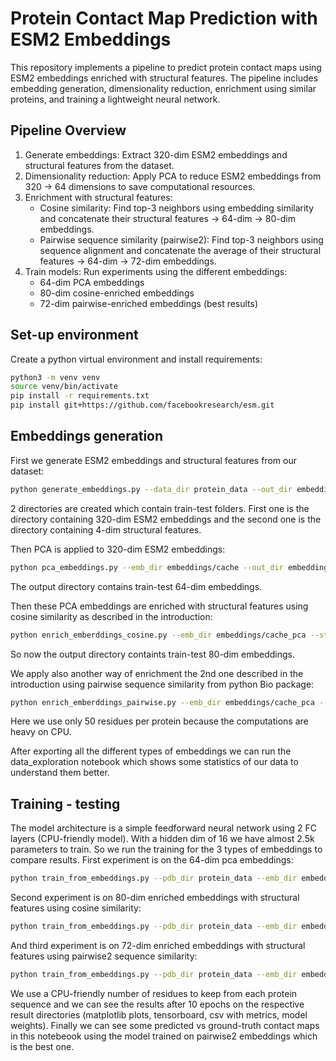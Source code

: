 # Protein Contact Map Prediction with ESM2 Embeddings
This repository implements a pipeline to predict protein contact maps using ESM2 embeddings enriched with structural features. The pipeline includes embedding generation, dimensionality reduction, enrichment using similar proteins, and training a lightweight neural network.

## Pipeline Overview

1. Generate embeddings: Extract 320-dim ESM2 embeddings and structural features from the dataset.
2. Dimensionality reduction: Apply PCA to reduce ESM2 embeddings from 320 → 64 dimensions to save computational resources.
3. Enrichment with structural features:
   * Cosine similarity: Find top-3 neighbors using embedding similarity and concatenate their   structural features → 64-dim → 80-dim embeddings.
   * Pairwise sequence similarity (pairwise2): Find top-3 neighbors using sequence alignment   and concatenate the average of their structural features → 64-dim → 72-dim embeddings.
4. Train models: Run experiments using the different embeddings:
   * 64-dim PCA embeddings
   * 80-dim cosine-enriched embeddings
   * 72-dim pairwise-enriched embeddings (best results)
 
## Set-up environment
Create a python virtual environment and install requirements:
```bash
python3 -m venv venv
source venv/bin/activate 
pip install -r requirements.txt
pip install git+https://github.com/facebookresearch/esm.git
```

## Embeddings generation
First we generate ESM2 embeddings and structural features from our dataset:
```bash
python generate_embeddings.py --data_dir protein_data --out_dir embeddings/cache --struct_out_dir embeddings/structural_features
```
2 directories are created which contain train-test folders. First one is the directory containing 320-dim ESM2 embeddings and the second one is the directory containing 4-dim structural features.

Then PCA is applied to 320-dim ESM2 embeddings:
```bash
python pca_embeddings.py --emb_dir embeddings/cache --out_dir embeddings/cache_pca --n_components 64
```
The output directory contains train-test 64-dim embeddings.

Then these PCA embeddings are enriched with structural features using cosine similarity as described in the introduction:
```bash
python enrich_emberddings_cosine.py --emb_dir embeddings/cache_pca --struct_dir embeddings/structural_features --output_dir embeddings/enriched_embeddings_cosine
```
So now the output directory containts train-test 80-dim embeddings.

We apply also another way of enrichment the 2nd one described in the introduction using pairwise sequence similarity from python Bio package:
```bash
python enrich_emberddings_pairwise.py --emb_dir embeddings/cache_pca --pdb_dir protein_data --struct_dir embeddings/structural_features --output_dir embeddings/enriched_embeddings_pairwise --max_residues 50
```
Here we use only 50 residues per protein because the computations are heavy on CPU.

After exporting all the different types of embeddings we can run the data_exploration notebook which shows some statistics of our data to understand them better.

## Training - testing
The model architecture is a simple feedforward neural network using 2 FC layers (CPU-friendly model). With a hidden dim of 16 we have almost 2.5k parameters to train. So we run the training for the 3 types of embeddings to compare results. First experiment is on the 64-dim pca embeddings:
```bash
python train_from_embeddings.py --pdb_dir protein_data --emb_dir embeddings/cache_pca --max_residues 50 --hidden_dim 16 --epochs 10 --results_dir results/runs_nosim
```

Second experiment is on 80-dim enriched embeddings with structural features using cosine similarity:
```bash
python train_from_embeddings.py --pdb_dir protein_data --emb_dir embeddings/enriched_embeddings_cosine --max_residues 50 --hidden_dim 16 --epochs 10 --results_dir results/runs_cosine
```

And third experiment is on 72-dim enriched embeddings with structural features using pairwise2 sequence similarity:
```bash
python train_from_embeddings.py --pdb_dir protein_data --emb_dir embeddings/enriched_embeddings_pairwise --max_residues 50 --hidden_dim 16 --epochs 10 --results_dir results/runs_pairwise
```
We use a CPU-friendly number of residues to keep from each protein sequence and we can see the results after 10 epochs on the respective result directories (matplotlib plots, tensorboard, csv with metrics, model weights).
Finally we can see some predicted vs ground-truth contact maps in this notebeook using the model trained on pairwise2 embeddings which is the best one.

